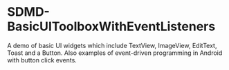 # SDMD-BasicUIToolboxWithEventListeners

A demo of basic UI widgets which include TextView, ImageView, EditText, Toast and a Button. Also examples of event-driven programming in Android with button click events.
